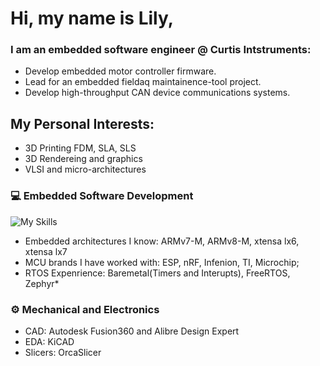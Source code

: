 # Hi, my name is Lily,
### I am an embedded software engineer @ Curtis Intstruments:
- Develop embedded motor controller firmware.
- Lead for an embedded fieldaq maintainence-tool project.
- Develop high-throughput CAN device communications systems.
## My Personal Interests:
- 3D Printing FDM, SLA, SLS
- 3D Rendereing and graphics
- VLSI and micro-architectures
### 💻 Embedded Software Development
![My Skills](https://skillicons.dev/icons?i=c,cpp,cs,cmake&theme=light)
* Embedded architectures I know: ARMv7-M, ARMv8-M, xtensa lx6, xtensa lx7
* MCU brands I have worked with: ESP, nRF, Infenion, TI, Microchip;
* RTOS Expenrience: Baremetal(Timers and Interupts), FreeRTOS, Zephyr*

### ⚙️ Mechanical and Electronics
* CAD: Autodesk Fusion360 and Alibre Design Expert
* EDA: KiCAD
* Slicers: OrcaSlicer
